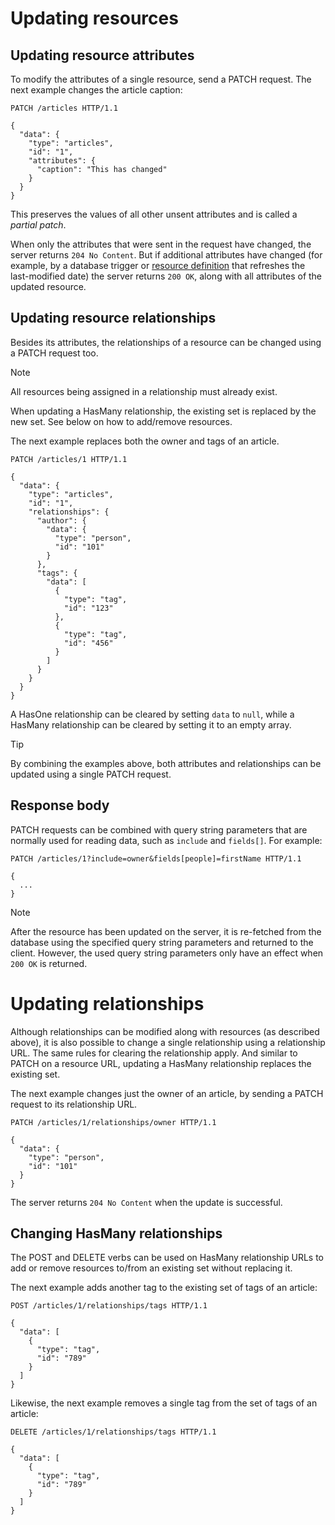 # Updating resources

## Updating resource attributes

To modify the attributes of a single resource, send a PATCH request. The next example changes the article caption:

```http
PATCH /articles HTTP/1.1

{
  "data": {
    "type": "articles",
    "id": "1",
    "attributes": {
      "caption": "This has changed"
    }
  }
}
```

This preserves the values of all other unsent attributes and is called a *partial patch*.

When only the attributes that were sent in the request have changed, the server returns `204 No Content`.
But if additional attributes have changed (for example, by a database trigger or [resource definition](~/usage/extensibility/resource-definitions.md) that refreshes the last-modified date) the server returns `200 OK`, along with all attributes of the updated resource.

## Updating resource relationships

Besides its attributes, the relationships of a resource can be changed using a PATCH request too.

> [!NOTE]
> All resources being assigned in a relationship must already exist.

When updating a HasMany relationship, the existing set is replaced by the new set. See below on how to add/remove resources.

The next example replaces both the owner and tags of an article.

```http
PATCH /articles/1 HTTP/1.1

{
  "data": {
    "type": "articles",
    "id": "1",
    "relationships": {
      "author": {
        "data": {
          "type": "person",
          "id": "101"
        }
      },
      "tags": {
        "data": [
          {
            "type": "tag",
            "id": "123"
          },
          {
            "type": "tag",
            "id": "456"
          }
        ]
      }
    }
  }
}
```

A HasOne relationship can be cleared by setting `data` to `null`, while a HasMany relationship can be cleared by setting it to an empty array.

> [!TIP]
> By combining the examples above, both attributes and relationships can be updated using a single PATCH request.

## Response body

PATCH requests can be combined with query string parameters that are normally used for reading data, such as `include` and `fields[]`. For example:

```http
PATCH /articles/1?include=owner&fields[people]=firstName HTTP/1.1

{
  ...
}
```

> [!NOTE]
> After the resource has been updated on the server, it is re-fetched from the database using the specified query string parameters and returned to the client.
> However, the used query string parameters only have an effect when `200 OK` is returned.

# Updating relationships

Although relationships can be modified along with resources (as described above), it is also possible to change a single relationship using a relationship URL.
The same rules for clearing the relationship apply. And similar to PATCH on a resource URL, updating a HasMany relationship replaces the existing set.

The next example changes just the owner of an article, by sending a PATCH request to its relationship URL.

```http
PATCH /articles/1/relationships/owner HTTP/1.1

{
  "data": {
    "type": "person",
    "id": "101"
  }
}
```

The server returns `204 No Content` when the update is successful.

## Changing HasMany relationships

The POST and DELETE verbs can be used on HasMany relationship URLs to add or remove resources to/from an existing set without replacing it.

The next example adds another tag to the existing set of tags of an article:

```http
POST /articles/1/relationships/tags HTTP/1.1

{
  "data": [
    {
      "type": "tag",
      "id": "789"
    }
  ]
}
```

Likewise, the next example removes a single tag from the set of tags of an article:

```http
DELETE /articles/1/relationships/tags HTTP/1.1

{
  "data": [
    {
      "type": "tag",
      "id": "789"
    }
  ]
}
```
